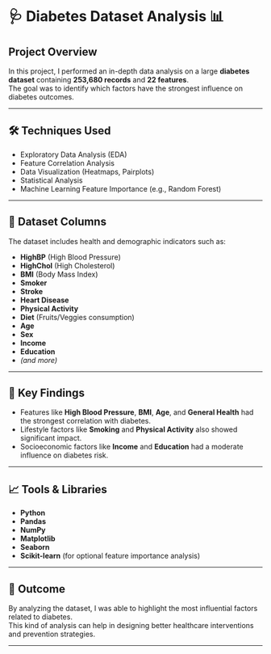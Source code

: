 # 🩺 Diabetes Dataset Analysis 📊

## Project Overview
In this project, I performed an in-depth data analysis on a large **diabetes dataset** containing **253,680 records** and **22 features**.  
The goal was to identify which factors have the strongest influence on diabetes outcomes.

---

## 🛠️ Techniques Used
- Exploratory Data Analysis (EDA)
- Feature Correlation Analysis
- Data Visualization (Heatmaps, Pairplots)
- Statistical Analysis
- Machine Learning Feature Importance (e.g., Random Forest)

---

## 🧩 Dataset Columns
The dataset includes health and demographic indicators such as:
- **HighBP** (High Blood Pressure)
- **HighChol** (High Cholesterol)
- **BMI** (Body Mass Index)
- **Smoker**
- **Stroke**
- **Heart Disease**
- **Physical Activity**
- **Diet** (Fruits/Veggies consumption)
- **Age**
- **Sex**
- **Income**
- **Education**
- *(and more)*

---

## 🔎 Key Findings
- Features like **High Blood Pressure**, **BMI**, **Age**, and **General Health** had the strongest correlation with diabetes.
- Lifestyle factors like **Smoking** and **Physical Activity** also showed significant impact.
- Socioeconomic factors like **Income** and **Education** had a moderate influence on diabetes risk.

---

## 📈 Tools & Libraries
- **Python**
- **Pandas**
- **NumPy**
- **Matplotlib**
- **Seaborn**
- **Scikit-learn** (for optional feature importance analysis)

---

## 🚀 Outcome
By analyzing the dataset, I was able to highlight the most influential factors related to diabetes.  
This kind of analysis can help in designing better healthcare interventions and prevention strategies.

---
